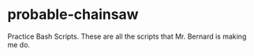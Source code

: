 # probable-chainsaw
Practice Bash Scripts.
These are all the scripts that Mr. Bernard is making me do.
